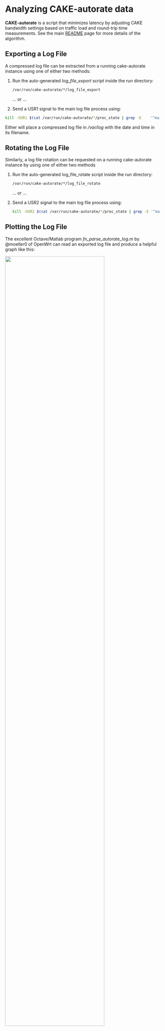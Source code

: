 # Analyzing CAKE-autorate data

**CAKE-autorate** is a script that minimizes latency by adjusting CAKE bandwidth settings based on traffic load and round-trip time measurements.
See the main [README](./README.md) page for more details of the algorithm.

## Exporting a Log File ##

A compressed log file can be extracted from a running cake-autorate instance using one of either two methods:

1. Run the auto-generated _log\_file\_export_ script inside the run directory:

   ```bash
   /var/run/cake-autorate/*/log_file_export
   ```

   ... or ...

2.	Send a USR1 signal to the main log file process using:

   ```bash
   kill -USR1 $(cat /var/run/cake-autorate/*/proc_state | grep -E    '^maintain_log_file=' | cut -d= -f2)
   ```

Either will place a compressed log file in _/var/log_ with the date and time in its filename.

## Rotating the Log File 

Similarly, a log file rotation can be requested on a running cake-autorate instance by using one of either two methods

1. Run the auto-generated log_file_rotate script inside the run directory:

	```bash
   /var/run/cake-autorate/*/log_file_rotate
   ```
   ... or ...

2. Send a USR2 signal to the main log file process using:

   ```bash
   kill -USR2 $(cat /var/run/cake-autorate/*/proc_state | grep -E '^maintain_log_file=' | cut -d= -f2)
   ```

## Plotting the Log File 

The excellent Octave/Matlab program _fn\_parse\_autorate\_log.m_ by @moeller0 of OpenWrt can read an exported log file and produce a helpful graph like this:

<img src="https://user-images.githubusercontent.com/10721999/194724668-d8973bb6-5a37-4b05-a212-3514db8f56f1.png" width=80% height=80%>

The command below will run the Octave program (see the introductory notes in _fn\_parse\_autorate\_log.m_ for more details):
 
```bash
octave -qf --eval 'fn_parse_autorate_log("./log.gz", "./output.pdf")'
```

The script below runs on a laptop to extract the log from the router and generate the pdfs for viewing from a client machine:

```bash
log_file=$(ssh root@192.168.1.1 '/var/run/cake-autorate/primary/log_file_export 1>/dev/null && cat /var/run/cake-autorate/primary/last_log_file_export') && scp root@192.168.1.1:${log_file} . && ssh root@192.168.1.1 "rm ${log_file}"
octave -qf --eval 'fn_parse_autorate_log("./*primary*log.gz", "./output.pdf")'
```
  
## A Request to Testers

If you use this script, please post your experience on this [OpenWrt Forum thread](https://forum.openwrt.org/t/cake-w-adaptive-bandwidth/135379/). Your feedback will help improve the script for the benefit of others.  
